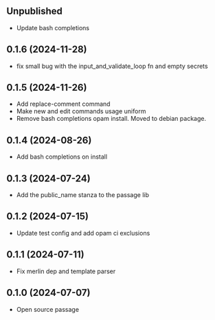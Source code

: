 ## Unpublished
- Update bash completions

## 0.1.6 (2024-11-28)
- fix small bug with the input_and_validate_loop fn and empty secrets

## 0.1.5 (2024-11-26)
- Add replace-comment command
- Make new and edit commands usage uniform
- Remove bash completions opam install. Moved to debian package.

## 0.1.4 (2024-08-26)
- Add bash completions on install

## 0.1.3 (2024-07-24)
- Add the public_name stanza to the passage lib

## 0.1.2 (2024-07-15)
- Update test config and add opam ci exclusions

## 0.1.1 (2024-07-11)
- Fix merlin dep and template parser

## 0.1.0 (2024-07-07)
- Open source passage
